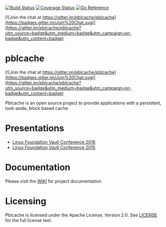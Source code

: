[![Build Status](https://travis-ci.org/pblcache/pblcache.svg?branch=master)](https://travis-ci.org/pblcache/pblcache)
[![Coverage Status](https://coveralls.io/repos/pblcache/pblcache/badge.svg?branch=master)](https://coveralls.io/r/pblcache/pblcache?branch=master)
[![Go Reference](https://godoc.org/github.com/pblcache/pblcache?status.png)](https://godoc.org/github.com/pblcache/pblcache)

[![Join the chat at https://gitter.im/pblcache/pblcache](https://badges.gitter.im/Join%20Chat.svg)](https://gitter.im/pblcache/pblcache?utm_source=badge&utm_medium=badge&utm_campaign=pr-badge&utm_content=badge)

# pblcache

[![Join the chat at https://gitter.im/pblcache/pblcache](https://badges.gitter.im/Join%20Chat.svg)](https://gitter.im/pblcache/pblcache?utm_source=badge&utm_medium=badge&utm_campaign=pr-badge&utm_content=badge)

Pblcache is an open source project to provide applications with a persistent, look-aside, block based cache.

# Presentations
* [Linux Foundation Vault Conference 2016](https://docs.google.com/presentation/d/1FdISwDu9tzipLhEakkON2RwHKXaH2vSCfCN8SXwZc6Q/edit?usp=sharing)
* [Linux Foundation Vault Conference 2015](http://redhat.slides.com/lpabon/deck-4)

# Documentation
Please visit the [WIKI](https://github.com/pblcache/pblcache/wiki) for project documentation.

# Licensing
Pblcache is licensed under the Apache License, Version 2.0.  See [LICENSE](https://github.com/pblcache/pblcache/blob/master/LICENSE) for the full license text.
